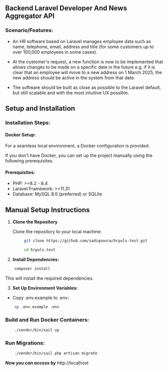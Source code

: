 ## Backend Laravel Developer And News Aggregator API


### Scenario/Features:

- An HR software based on Laravel manages employee data such as name, telephone, email,
address and title (for some customers up to over 100,000 employees in some cases).

- At the customer's request, a new function is now to be implemented that allows changes to
be made on a specific date in the future
e.g. if it is clear that an employee will move to a new address on 1 March 2025, the new
address should be active in the system from that date.

- The software should be built as close as possible to the Laravel default, but still scalable and
with the most intuitive UX possible.


## Setup and Installation

### Installation Steps:
#### Docker Setup:

For a seamless local environment, a Docker configuration is provided. 

If you don't have Docker, you can set up the project manually using the following prerequisites.

#### Prerequisites:

 - PHP: >=8.2 - 8.4
 - Laravel Framework: >=11.31
 - Database: MySQL 8.0 (preferred) or SQLite

## Manual Setup Instructions

1. **Clone the Repository**

   Clone the repository to your local machine:

   ```bash
        git clone https://github.com/sadiqnoorw/hrpuls-test.git

        cd hrpuls-test
    ```

2. **Install Dependencies:**

```bash
    composer install
```
This will install the required dependencies.

3. **Set Up Environment Variables:**

- Copy .env.example to .env:

```bash
    cp .env.example .env
```

### Build and Run Docker Containers:

```bash
    ./vendor/bin/sail up
```


### Run Migrations:

```bash
    ./vendor/bin/sail php artisan migrate
```
***New you can access by*** http://localhost
